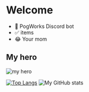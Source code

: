 # Welcome

* 🤖 PogWorks Discord bot
* ✅ items
* 😂 Your mom
 
## My hero
![my hero](https://www.azquotes.com/picture-quotes/quote-for-me-to-say-i-wasn-t-a-genius-i-d-just-be-lying-to-you-and-to-myself-kanye-west-86-97-06.jpg)

[![Top Langs](https://github-readme-stats.vercel.app/api/top-langs/?username=dstuden&theme=radical)](https://github.com/dstuden)
![My GitHub stats](https://github-readme-stats.vercel.app/api?username=dstuden&show_icons=true&theme=radical)
